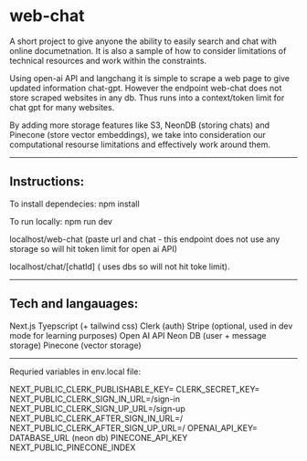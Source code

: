 # web-chat

A short project to give anyone the ability to easily search and chat with online documetnation. It is also 
a sample of how to consider limitations of technical resources and work within the constraints. 

Using open-ai API and langchang it is simple to scrape a web page to give updated 
information chat-gpt. However the endpoint web-chat does not store scraped websites in any db.
Thus runs into a context/token limit for chat gpt for many websites. 

By adding more storage features like S3, NeonDB (storing chats) and Pinecone (store vector embeddings), 
we take into consideration our computational resourse limitations and effectively work around them. 

------

## Instructions: 

To install dependecies: 
npm install 

To run locally: 
npm run dev

localhost/web-chat (paste url and chat - this endpoint does not use any storage so will hit token limit for open ai API)

localhost/chat/[chatId] ( uses dbs so will not hit toke limit). 

---
## Tech and langauages: 

Next.js
Tyepscript (+ tailwind css) 
Clerk (auth)
Stripe (optional, used in dev mode for learning purposes)
Open AI API
Neon DB (user + message storage) 
Pinecone (vector storage)

---
Requried variables in env.local file: 

NEXT_PUBLIC_CLERK_PUBLISHABLE_KEY=
CLERK_SECRET_KEY=
NEXT_PUBLIC_CLERK_SIGN_IN_URL=/sign-in
NEXT_PUBLIC_CLERK_SIGN_UP_URL=/sign-up
NEXT_PUBLIC_CLERK_AFTER_SIGN_IN_URL=/
NEXT_PUBLIC_CLERK_AFTER_SIGN_UP_URL=/
OPENAI_API_KEY=
DATABASE_URL (neon db)
PINECONE_API_KEY 
NEXT_PUBLIC_PINECONE_INDEX




